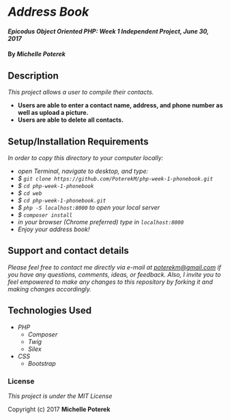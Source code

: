 # _Address Book_

#### _Epicodus Object Oriented PHP: Week 1 Independent Project, June 30, 2017_

#### By _**Michelle Poterek**_

## Description

_This project allows a user to compile their contacts._
* **Users are able to enter a contact name, address, and phone number as well as upload a picture.**
* **Users are able to delete all contacts.**




## Setup/Installation Requirements

_In order to copy this directory to your computer locally:_
* _open Terminal, navigate to desktop, and type:_
* _$ `git clone https://github.com/PoterekM/php-week-1-phonebook.git`_
* _$ `cd php-week-1-phonebook`_
* _$ `cd web`_
* _$ `cd php-week-1-phonebook.git`_
* _$ `php -S localhost:8000` to open your local server_
* _$ `composer install`_
* _in your browser (Chrome preferred) type in `localhost:8000`_
* _Enjoy your address book!_





## Support and contact details

_Please feel free to contact me directly via e-mail at poterekm@gmail.com if you have any questions, comments, ideas, or feedback. Also, I invite you to feel empowered to make any changes to this repository by forking it and making changes accordingly._

## Technologies Used

* _PHP_
    * _Composer_
    * _Twig_
    * _Silex_
* _CSS_
    * _Bootstrap_


### License

*This project is under the MIT License*

Copyright (c) 2017 **Michelle Poterek**

